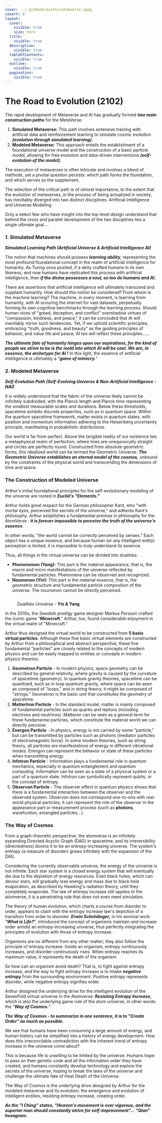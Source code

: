 ```yaml
---
cover: ../.gitbook/assets/atomverse.jpeg
coverY: 0
layout:
  cover:
    visible: true
    size: hero
  title:
    visible: true
  description:
    visible: true
  tableOfContents:
    visible: true
  outline:
    visible: true
  pagination:
    visible: true
---
```


# The Road to Evolution (2102)

The rapid development of Metaverse and AI has gradually formed _**two main construction paths**_ for the MetaVerse:

1. **Simulated Metaverse:** This path involves extensive training with artificial data and reinforcement learning to simulate cosmic evolution _**(evolution through simulated learning).**_
2. **Modeled Metaverse:** This approach entails the establishment of a foundational universe model and the construction of a basic particle model, allowing for free evolution and data-driven interventions _**(self-evolution of the model).**_

The execution of metaverses is often intricate and involves a blend of methods, yet a pivotal question persists: which path forms the foundation, and which serves as the supplement.

The selection of the critical path is of utmost importance, to the extent that the evolution of metaverses, in the process of being actualized in society, has inevitably diverged into two distinct disciplines: Artificial Intelligence and Universe Modeling.

Only a select few who have insight into the top-level design understand that behind the cross and parallel development of the two disciplines lies a single ultimate goal….

### 1.  Simulated Metaverse&#x20;

_**Simulated Learning Path (Artificial Universe & Artificial Intelligence AI)**_

The notion that machines should possess _**learning ability**_, representing the most profound foundational concept in the realm of artificial intelligence for humanity. As Turing once posited, if a deity crafted humans in its own likeness, and now humans have replicated this process with artificial intelligence, then _**if the divine possesses a soul, so too do humans and AI.**_

There are assertions that artificial intelligence will ultimately transcend and supplant humanity. How should this notion be considered? From whom is the machine learning? The machine, in every moment, is learning from humanity, with AI scouring the internet for vast datasets, perpetually forming its own cognitive benchmarks through the learning process. Should human vices of "greed, deception, and conflict" overshadow virtues of "compassion, kindness, and peace," it can be concluded that AI will inevitably mirror such tendencies. Yet, if we uphold scientific principles, embracing "truth, goodness, and beauty" as the guiding principles of behavior, and value life and peace; AI too will reflect these principles……

_**The ultimate fate of humanity hinges upon our aspirations, for the kind of people we strive to be is the mold into which AI will be cast. We are, in essence, the archetype for AI !**_ In this light, the essence of artificial intelligence is ultimately a "_**game of mimicry.**_"

### 2.  Modeled Metaverse&#x20;

_**Self-Evolution Path (Self-Evolving Universe & Non-Artificial Intelligence - NAI)**_

&#x20;It is widely understood that the fabric of the universe likely cannot be infinitely subdivided, with the Planck length and Planck time representing the smallest measurable scales and durations. Below these thresholds, spacetime exhibits discrete properties, such as in quantum space. Within the quantum spacetime framework, matter exists in quantum states, with position and momentum information adhering to the Heisenberg uncertainty principle, manifesting in probabilistic distributions.

Our world is far from perfect. Above the tangible reality of our existence lies a metaphysical realm of perfection, where lines are unequivocally straight and circles are perfectly round. Constructed from absolute geometric forms, this idealized world can be termed the Geometric Universe. _**The Geometric Universe establishes an eternal model of the cosmos,**_ unbound by the constraints of the physical world and transcending the dimensions of time and space.

### The Construction of Modeled Universe

Arthur's initial foundational principles for the self-evolutionary modeling of the universe are rooted in _**Euclid's "Elements."**_

Arthur holds great respect for the German philosopher Kant, who "with mortal eyes, perceived the secrets of the universe," and adheres Kant's philosophy. Arthur establishes a fundamental premise in philosophy for the AtomVerse : _**it is forever impossible to perceive the truth of the universe's essence**_.

In other words, "the world cannot be correctly perceived by senses." Each object has a unique essence, and because human (or any intelligent entity) perception is limited, it is impossible to truly understand its essence.

Thus, all things in the virtual universe can be divided into dualities:

* **Phenomenon (Yang):** This part is the material appearance, that is, the macro and micro manifestations of the universe reflected by fundamental particles. Phenomena can be observed and recognized.
* **Noumenon (Yin):** This part is the material essence, that is, the geometric structure and fundamental particle composition of the universe. The noumenon cannot be directly perceived.

<div align="left">

<figure><img src="../.gitbook/assets/YY.jpg" alt=""><figcaption><p>Dualities  Universe - <strong>Yin &#x26; Yang</strong></p></figcaption></figure>

</div>

In the 2010s, the Swedish prodigy game designer Markus Persson crafted the iconic game "**Minecraft**." Arthur, too, found considerable enjoyment in the virtual realm of "Minecraft."

Arthur thus designed the virtual world to be constructed from **5 basic virtual particles**. Although these five basic virtual elements are constructed by Arthur from a philosophical and abstract perspective, these five fundamental "particles" are closely related to the concepts of modern physics and can be easily mapped to entities or concepts in modern physics theories:



1. **Geometron Particle** - In modern physics, space geometry can be described by general relativity, where gravity is caused by the curvature of spacetime (geometry). In quantum gravity theories, spacetime can be quantized, such as in loop quantum gravity, where space can be seen as composed of "loops," and in string theory, it might be composed of "strings." Geometron is the basic unit that constitutes the geometry of spacetime.
2. **Mattertron Particle** - In the standard model, matter is mainly composed of fundamental particles such as quarks and leptons (including electrons and neutrinos). Matteron can be seen as a general term for these fundamental particles, which constitute the material world we can directly perceive.
3. **Energon  Particle** - In physics, energy is not carried by some "particle," but can be transmitted by particles such as photons (mediator particles of electromagnetic force). In some modern theories, such as string theory, all particles are manifestations of energy in different vibrational modes. Energon can represent the behavior or state of these particles when transmitting energy.
4. &#x20;**Infotron Particle** - Information plays a fundamental role in quantum mechanics, especially in quantum entanglement and quantum computing. Information can be seen as a state of a physical system or a part of a quantum state. Infotron can symbolically represent qubits, or the concept of entropy.
5. **Observon Particle** - The observer effect in quantum physics shows that there is a fundamental interaction between the observer and the observed system. Observon does not correspond one-to-one with real-world physical particles; it can represent the role of the observer in the appearance part or measurement process (such as **photons**, wavefuntion, entangled particles...).

### The Way of Cosmos

From a graph-theoretic perspective, the atomverse is an infinitely expanding Directed Acyclic Graph (DAG) in spacetime, and its irreversibility (directedness) dooms it to be an entropy-increasing universe. The system's entropy (a measure of disorder) grows infinitely with the expansion of the DAG.

Considering the currently observable universe, the energy of the universe is not infinite. Each star system is a closed energy system that will eventually die due to the depletion of energy resources. Even black holes, which can devour stars, will gradually lose energy and mass due to black hole evaporation, as described by Hawking's radiation theory, until they completely evaporate. The law of entropy increase still applies to the atomverse, it is a penetrating rule that does not even need simulation.

The theory of human evolution, which charts a course from disorder to order, appears to clash with the entropy increase law's depiction of a transition from order to disorder. _**Erwin Schrödinger,**_ in his seminal work "_**What is Life?**_", introduced the concept of organisms maintain and increase order amidst an entropy-increasing universe, thus perfectly integrating the principles of evolution with those of entropy increase.

Organisms are no different from any other matter; they also follow the principle of entropy increase. Inside an organism, entropy continuously increases, and disorder continuously rises. When entropy reaches its maximum value, it represents the death of the organism.

So how can an organism avoid death? That is, to fight against entropy increase, and the way to fight entropy increase is to intake _**negative entropy**_ from the surrounding environment. Positive entropy represents disorder, while negative entropy signifies order.

Arthur designed the underlying drive for the intelligent evolution of the SevenFold virtual universe in the Atomverse: _**Resisting Entropy Increase,**_ which is also the underlying game rule of the atom universe, in other words: the "_**Way of Cosmos.**_"

_**The Way of Cosmos - to summarize in one sentence, it is to "Create Order" as much as possible.**_

We see that humans have been consuming a large amount of energy, and human history can be simplified into a history of energy development. How does this irreconcilable contradiction with the inherent trend of entropy increase in the universe come about?

This is because life is unwilling to be limited by the universe. Humans hope to pass on their genetic code and all the information order they have created, and humans constantly develop technology and explore the secrets of the universe, hoping to break the laws of the universe and challenge the ultimate fate of Heat Death of the Universe.

The Way of Cosmos is the underlying drive designed by Arthur for the modeled metaverse and its evolution: the emergence and evolution of intelligent entities, resisting entropy increase, creating order.



_**As the "I Ching" states, "Heaven's movement is ever vigorous, and the superior man should constantly strive for self-improvement"... "Qian" hexagram.**_

